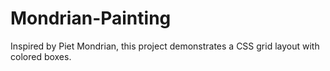 # Mondrian-Painting
Inspired by Piet Mondrian, this project demonstrates a CSS grid layout with colored boxes.
